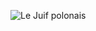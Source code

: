 ![Le Juif polonais](https://upload.wikimedia.org/wikipedia/commons/thumb/e/e6/IPA-euler-manners-features.svg/350px-IPA-euler-manners-features.svg.png)